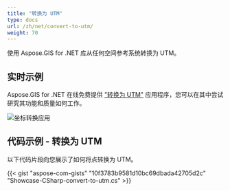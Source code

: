 ```yaml
---
title: "转换为 UTM"
type: docs
url: /zh/net/convert-to-utm/
weight: 70
---
```


使用 Aspose.GIS for .NET 库从任何空间参考系统转换为 UTM。

## **实时示例**

Aspose.GIS for .NET 在线免费提供 ["转换为 UTM"](https://products.aspose.app/gis/transformation/convert-to-utm) 应用程序，您可以在其中尝试研究其功能和质量如何工作。

![坐标转换应用](transform-coordinates.png)

## **代码示例 - 转换为 UTM**

以下代码片段向您展示了如何将点转换为 UTM。

{{< gist "aspose-com-gists" "10f3783b9581d10bc69dbada42705d2c" "Showcase-CSharp-convert-to-utm.cs" >}}
